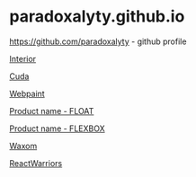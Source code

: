 # paradoxalyty.github.io

https://github.com/paradoxalyty - github profile

<a href="https://paradoxalyty.github.io/interior/">Interior</a>

<a href="https://paradoxalyty.github.io/cuda/">Cuda</a>

<a href="https://paradoxalyty.github.io/webpaint/">Webpaint</a>

<a href="https://paradoxalyty.github.io/product_name-FLOAT/">Product name - FLOAT</a>

<a href="https://paradoxalyty.github.io/product_name-FLEXBOX/">Product name - FLEXBOX</a>

<a href="https://paradoxalyty.github.io/waxom/">Waxom</a>

<a href="https://paradoxalyty.github.io/ReactWarriors/">ReactWarriors</a>
